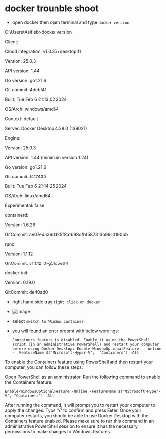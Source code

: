 # docker trounble shoot

* open docker then open terminal and type `docker version`

C:\Users\Asif sb>docker version

Client:

 Cloud integration: v1.0.35+desktop.11
 
 Version:           25.0.3
 
 API version:       1.44
 
 Go version:        go1.21.6
 
 Git commit:        4debf41
 
 Built:             Tue Feb  6 21:13:02 2024
 
 OS/Arch:           windows/amd64
 
 Context:           default
 


Server: Docker Desktop 4.28.0 (139021)

 Engine:
 
  Version:          25.0.3
  
  API version:      1.44 (minimum version 1.24)
  
  Go version:       go1.21.6
  
  Git commit:       f417435
  
  Built:            Tue Feb  6 21:14:25 2024
  
  OS/Arch:          linux/amd64
  
  Experimental:     false
  
 containerd:
 
  Version:          1.6.28
  
  GitCommit:        ae07eda36dd25f8a1b98dfbf587313b99c0190bb
  
 runc:
 
  Version:          1.1.12
  
  GitCommit:        v1.1.12-0-g51d5e94
  
 docker-init:
 
  Version:          0.19.0
  
  GitCommit:        de40ad0
  
* right hand side tray `right click on docker`
* ![image](https://github.com/imransecrets/docker/assets/8496861/8428c08c-65cf-4008-813a-ed6cf4bafc8e)

* select `switch to Window container `
* you will found an error propmt with below wordings:
  
  `Containers feature is disabled. Enable it using the PowerShell script (in an administrative PowerShell)
   and restart your computer before using Docker Desktop:
   Enable-WindowOptionalFeature -  online -  FeatureName $("Microsoft-Hyper-V",  "Containers") -All`

To enable the Containers feature using PowerShell and then restart your computer, you can follow these steps:

Open PowerShell as an administrator.
Run the following command to enable the Containers feature:

`Enable-WindowsOptionalFeature -Online -FeatureName $("Microsoft-Hyper-V", "Containers") -All`

After running the command, it will prompt you to restart your computer to apply the changes. Type 'Y' to confirm and press Enter.
Once your computer restarts, you should be able to use Docker Desktop with the Containers feature enabled.
Please make sure to run this command in an administrative PowerShell session to ensure it has the necessary permissions to make changes to Windows features.
  

